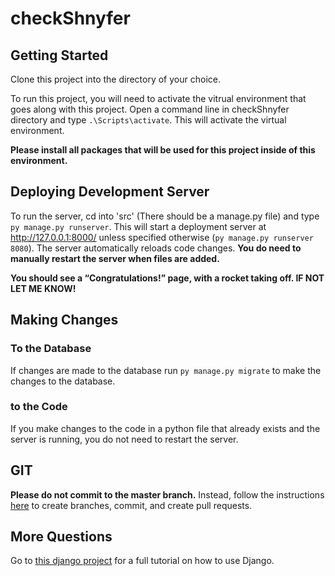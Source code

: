 # checkShnyfer

## Getting Started
Clone this project into the directory of your choice.

To run this project, you will need to activate the vitrual environment that goes along with this project. Open a command line in checkShnyfer directory and type ```.\Scripts\activate```. This will activate the virtual environment. 

**Please install all packages that will be used for this project inside of this environment.**

## Deploying Development Server
To run the server, cd into 'src' (There should be a manage.py file) and type ```py manage.py runserver```. This will start a deployment server at http://127.0.0.1:8000/ unless specified otherwise (```py manage.py runserver 8080```). The server automatically reloads code changes. __You do need to manually restart the server when files are added.__
 
 **You should see a “Congratulations!” page, with a rocket taking off. IF NOT LET ME KNOW!** 

## Making Changes

 ### To the Database
 If changes are made to the database run ```py manage.py migrate``` to make the changes to the database.

 ### to the Code
 If you make changes to the code in a python file that already exists and the server is running, you do not need to restart the server.

 ## GIT
**Please do not commit to the master branch.** Instead, follow the instructions [here](https://github.com/Kunena/Kunena-Forum/wiki/Create-a-new-branch-with-git-and-manage-branches) to create branches, commit, and create pull requests. 

 ## More Questions
 Go to [this django project](https://docs.djangoproject.com/en/2.1/intro/tutorial01/) for a full tutorial on how to use Django. 